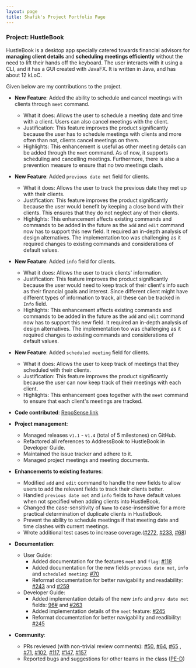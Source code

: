 ```yaml
---
layout: page
title: Shafik's Project Portfolio Page
---
```


### Project: HustleBook

HustleBook is a desktop app specially catered towards financial advisors for **managing client details** and **scheduling meetings efficiently** without the need to lift their hands off the keyboard.
The user interacts with it using a CLI, and it has a GUI created with JavaFX. It is written in Java, and has about 12 kLoC.

Given below are my contributions to the project.

* **New Feature**: Added the ability to schedule and cancel meetings with clients through `meet` command.
    * What it does: Allows the user to schedule a meeting date and time with a client. Users can also cancel meetings with the client.
    * Justification: This feature improves the product significantly because the user has to schedule meetings with clients and more often than not, clients cancel meetings on them. 
    * Highlights: This enhancement is useful as other meeting details can be added through the `meet` command. As of now, it supports scheduling and cancelling meetings. Furthermore, there is also a prevention measure to ensure that no two meetings clash.

* **New Feature**: Added `previous date met` field for clients.
    * What it does: Allows the user to track the previous date they met up with their clients.
    * Justification: This feature improves the product significantly because the user would benefit by keeping a close bond with their clients. This ensures that they do not neglect any of their clients.
    * Highlights: This enhancement affects existing commands and commands to be added in the future as the `add` and `edit` command now has to support this new field. It required an in-depth analysis of design alternatives. The implementation too was challenging as it required changes to existing commands and considerations of default values.

* **New Feature**: Added `info` field for clients.
    * What it does: Allows the user to track clients' information. 
    * Justification: This feature improves the product significantly because the user would need to keep track of their client's info such as their financial goals and interest. Since different client might have different types of information to track, all these can be tracked in `Info` field.
    * Highlights: This enhancement affects existing commands and commands to be added in the future as the `add` and `edit` command now has to support this new field. It required an in-depth analysis of design alternatives. The implementation too was challenging as it required changes to existing commands and considerations of default values.

* **New Feature**: Added `scheduled meeting` field for clients.
  * What it does: Allows the user to keep track of meetings that they scheduled with their clients. 
  * Justification: This feature improves the product significantly because the user can now keep track of their meetings with each client.
  * Highlights: This enhancement goes together with the `meet` command to ensure that each client's meetings are tracked. 


* **Code contributed**: [RepoSense link](https://nus-cs2103-ay2122s2.github.io/tp-dashboard/?search=ad-nap&sort=groupTitle&sortWithin=title&timeframe=commit&mergegroup=&groupSelect=groupByRepos&breakdown=true&checkedFileTypes=docs~functional-code~test-code~other&since=2022-02-18)

* **Project management**:
    * Managed releases `v1.1` - `v1.4` (total of 5 milestones) on GitHub.
    * Refactored all references to AddressBook to HustleBook in Developer Guide.
    * Maintained the issue tracker and adhere to it.
    * Managed project meetings and meeting documents.

* **Enhancements to existing features**:
    * Modified `add` and `edit` command to handle the new fields to allow users to add the relevant fields to track their clients better.
    * Handled `previous date met` and `info` fields to have default values when not specified when adding clients into HustleBook.
    * Changed the case-sensitivity of `Name` to case-insensitive for a more practical determination of duplicate clients in HustleBook.
    * Prevent the ability to schedule meetings if that meeting date and time clashes with current meetings.
    * Wrote additional test cases to increase coverage.([\#272](https://github.com/AY2122S2-CS2103T-W15-2/tp/pull/272), [\#233](https://github.com/AY2122S2-CS2103T-W15-2/tp/pull/233), [\#68](https://github.com/AY2122S2-CS2103T-W15-2/tp/pull/68))

* **Documentation**:
    * User Guide:
        * Added documentation for the features `meet` and `flag`: [\#118](https://github.com/AY2122S2-CS2103T-W15-2/tp/pull/118)
        * Added documentation for the new fields `previous date met`, `info` and `scheduled meeting`: [\#70](https://github.com/AY2122S2-CS2103T-W15-2/tp/pull/70)
        * Reformat documentation for better navigability and readability: [\#243](https://github.com/AY2122S2-CS2103T-W15-2/tp/pull/243) and [\#259](https://github.com/AY2122S2-CS2103T-W15-2/tp/pull/259)
    * Developer Guide:
        * Added implementation details of the new `info` and `prev date met` fields: [96\#](https://github.com/AY2122S2-CS2103T-W15-2/tp/pull/96) and [\#263](https://github.com/AY2122S2-CS2103T-W15-2/tp/pull/263)
        * Added implementation details of the `meet` feature: [\#245](https://github.com/AY2122S2-CS2103T-W15-2/tp/pull/245)
        * Reformat documentation for better navigability and readibility: [\#245](https://github.com/AY2122S2-CS2103T-W15-2/tp/pull/245)

* **Community**:
    * PRs reviewed (with non-trivial review comments): [\#50](https://github.com/AY2122S2-CS2103T-W15-2/tp/pull/50), [\#64](https://github.com/AY2122S2-CS2103T-W15-2/tp/pull/64), [\#65](https://github.com/AY2122S2-CS2103T-W15-2/tp/pull/65)
  , [\#71](https://github.com/AY2122S2-CS2103T-W15-2/tp/pull/71), [\#102](https://github.com/AY2122S2-CS2103T-W15-2/tp/pull/102), [\#117](https://github.com/AY2122S2-CS2103T-W15-2/tp/pull/117), [\#147](https://github.com/AY2122S2-CS2103T-W15-2/tp/pull/147), [\#157](https://github.com/AY2122S2-CS2103T-W15-2/tp/pull/157)
    * Reported bugs and suggestions for other teams in the class ([PE-D](https://github.com/AD-NAP/ped/issues))
